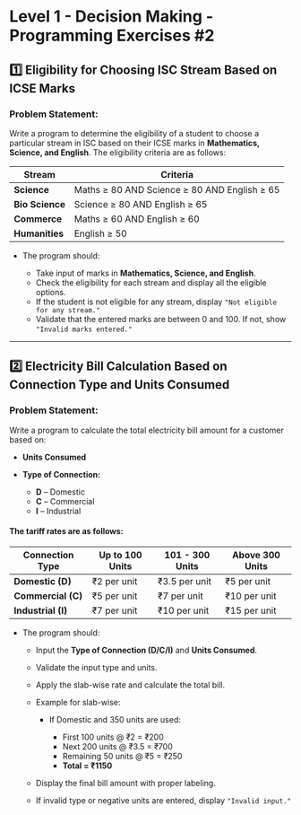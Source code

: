 # Level 1 - Decision Making - Programming Exercises #2

## 1️⃣ **Eligibility for Choosing ISC Stream Based on ICSE Marks**

### Problem Statement:

Write a program to determine the eligibility of a student to choose a particular stream in ISC based on their ICSE marks in **Mathematics, Science, and English**. The eligibility criteria are as follows:

| Stream          | Criteria                                     |
| --------------- | -------------------------------------------- |
| **Science**     | Maths ≥ 80 AND Science ≥ 80 AND English ≥ 65 |
| **Bio Science** | Science ≥ 80 AND English ≥ 65                |
| **Commerce**    | Maths ≥ 60 AND English ≥ 60                  |
| **Humanities**  | English ≥ 50                                 |

* The program should:

  * Take input of marks in **Mathematics, Science, and English**.
  * Check the eligibility for each stream and display all the eligible options.
  * If the student is not eligible for any stream, display `"Not eligible for any stream."`
  * Validate that the entered marks are between 0 and 100. If not, show `"Invalid marks entered."`

---

## 2️⃣ **Electricity Bill Calculation Based on Connection Type and Units Consumed**

### Problem Statement:

Write a program to calculate the total electricity bill amount for a customer based on:

* **Units Consumed**
* **Type of Connection:**

  * **D** – Domestic
  * **C** – Commercial
  * **I** – Industrial

#### The tariff rates are as follows:

| Connection Type    | Up to 100 Units | 101 - 300 Units | Above 300 Units |
| ------------------ | --------------- | --------------- | --------------- |
| **Domestic (D)**   | ₹2 per unit     | ₹3.5 per unit   | ₹5 per unit     |
| **Commercial (C)** | ₹5 per unit     | ₹7 per unit     | ₹10 per unit    |
| **Industrial (I)** | ₹7 per unit     | ₹10 per unit    | ₹15 per unit    |

* The program should:

  * Input the **Type of Connection (D/C/I)** and **Units Consumed**.
  * Validate the input type and units.
  * Apply the slab-wise rate and calculate the total bill.
  * Example for slab-wise:

    * If Domestic and 350 units are used:

      * First 100 units @ ₹2 = ₹200
      * Next 200 units @ ₹3.5 = ₹700
      * Remaining 50 units @ ₹5 = ₹250
      * **Total = ₹1150**
  * Display the final bill amount with proper labeling.
  * If invalid type or negative units are entered, display `"Invalid input."`


